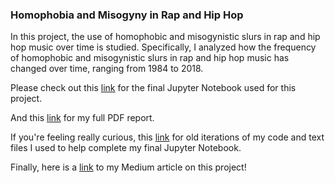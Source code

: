 ### **Homophobia and Misogyny in Rap and Hip Hop**

In this project, the use of homophobic and misogynistic slurs in rap and hip hop music over time is studied. Specifically, I analyzed how the frequency of homophobic and misogynistic slurs in rap and hip hop music has changed over time, ranging from 1984 to 2018. 

Please check out this [link](https://github.com/ankushbharadwaj/homophobia-misogyny-in-rap-lyrics/blob/master/rap-lyrical-analysis-final.ipynb) for the final Jupyter Notebook used for this project. 

And this [link](https://github.com/ankushbharadwaj/homophobia-misogyny-in-rap-lyrics/blob/master/rap-lyrical-analysis-report.pdf) for my full PDF report. 

If you're feeling really curious, this [link](https://github.com/ankushbharadwaj/homophobia-misogyny-in-rap-lyrics/tree/master/Helper%20Code) for old iterations of my code and text files I used to help complete my final Jupyter Notebook. 

Finally, here is a [link](https://medium.com/@ankushbharadwaj/how-has-the-usage-of-homophobic-and-misogynistic-slurs-in-rap-and-hip-hop-music-changed-over-time-cb30cb9a8436) to my Medium article on this project!
